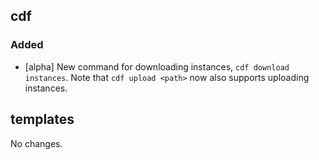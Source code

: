 ## cdf 

### Added

- [alpha] New command for downloading instances, `cdf download
instances`. Note that `cdf upload <path>` now also supports uploading
instances.

## templates

No changes.